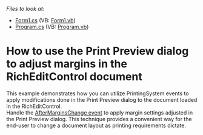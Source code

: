 <!-- default file list -->
*Files to look at*:

* [Form1.cs](./CS/Form1.cs) (VB: [Form1.vb](./VB/Form1.vb))
* [Program.cs](./CS/Program.cs) (VB: [Program.vb](./VB/Program.vb))
<!-- default file list end -->
# How to use the Print Preview dialog to adjust margins in the RichEditControl document


<p>This example demonstrates how you can utilize PrintingSystem events to apply modifications done in the Print Preview dialog to the document loaded in the RichEditControl.<br />
Handle the <a href="http://documentation.devexpress.com/#CoreLibraries/DevExpressXtraPrintingPrintingSystemBase_AfterMarginsChangetopic"><u>AfterMarginsChange event</u></a> to apply margin settings adjusted in the Print Preview dialog. This technique provides a convenient way for the end-user to change a document layout as printing requirements dictate.</p>

<br/>


